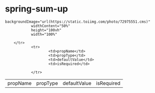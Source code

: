 # spring-sum-up

<SpringSumUP
				backgroundImage="url(https://static.toiimg.com/photo/72975551.cms)"
				widthContent="50%"
				height="100vh"
				width="100%"
			/>

    backgroundImage="url(https://static.toiimg.com/photo/72975551.cms)"
    			widthContent="50%"
    			height="100vh"
    			width="100%"

<table>
        <tr>
                        <td>propName</td>
                        <td>propType</td>
                        <td>defaultValue</td>
                        <td>isRequired</td>
              
        </tr>
                <tr>
                        <td>propName</td>
                        <td>propType</td>
                        <td>defaultValue</td>
                        <td>isRequired</td>
              
                </tr>
</table>
